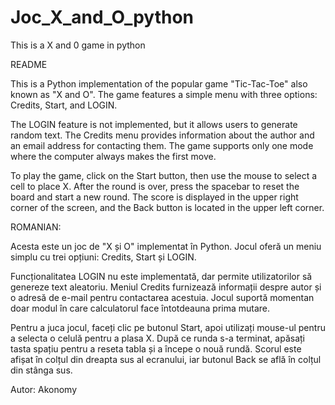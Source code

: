 # Joc_X_and_O_python
This is a X and 0 game  in python

README

This is a Python implementation of the popular game "Tic-Tac-Toe" also known as "X and O". 
The game features a simple menu with three options: Credits, Start, and LOGIN.

The LOGIN feature is not implemented, but it allows users to generate random text.
The Credits menu provides information about the author and an email address for contacting them.
The game supports only one mode where the computer always makes the first move.

To play the game, click on the Start button, then use the mouse to select a cell to place X. 
After the round is over, press the spacebar to reset the board and start a new round. 
The score is displayed in the upper right corner of the screen, and the Back button is located in the upper left corner.




ROMANIAN:

Acesta este un joc de "X și O" implementat în Python. Jocul oferă un meniu simplu cu trei opțiuni: Credits, Start și LOGIN.

Funcționalitatea LOGIN nu este implementată, dar permite utilizatorilor să genereze text aleatoriu. 
Meniul Credits furnizează informații despre autor și o adresă de e-mail pentru contactarea acestuia.
Jocul suportă momentan doar modul în care calculatorul face întotdeauna prima mutare.

Pentru a juca jocul, faceți clic pe butonul Start, apoi utilizați mouse-ul pentru a selecta o celulă pentru a plasa X.
După ce runda s-a terminat, apăsați tasta spațiu pentru a reseta tabla și a începe o nouă rundă.
Scorul este afișat în colțul din dreapta sus al ecranului, iar butonul Back se află în colțul din stânga sus.

Autor: Akonomy
